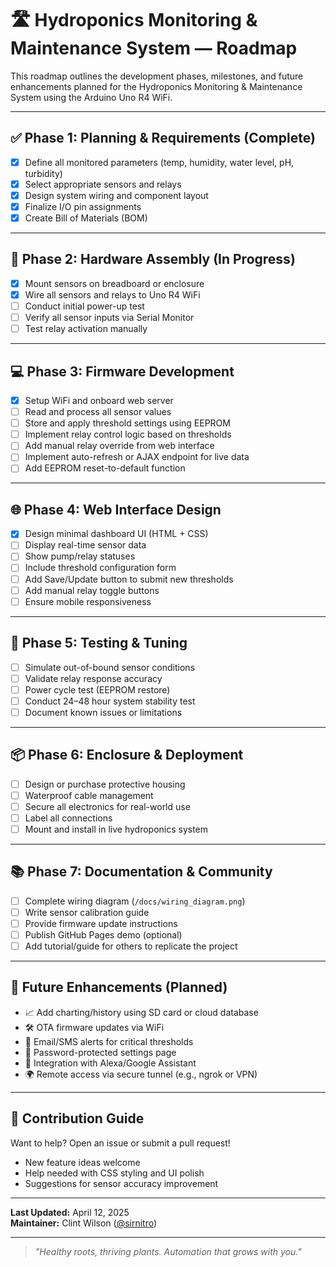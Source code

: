 # 🛣️ Hydroponics Monitoring & Maintenance System — Roadmap

This roadmap outlines the development phases, milestones, and future enhancements planned for the Hydroponics Monitoring & Maintenance System using the Arduino Uno R4 WiFi.

---

## ✅ Phase 1: Planning & Requirements (Complete)

- [x] Define all monitored parameters (temp, humidity, water level, pH, turbidity)
- [x] Select appropriate sensors and relays
- [x] Design system wiring and component layout
- [x] Finalize I/O pin assignments
- [x] Create Bill of Materials (BOM)

---

## 🔧 Phase 2: Hardware Assembly (In Progress)

- [x] Mount sensors on breadboard or enclosure
- [x] Wire all sensors and relays to Uno R4 WiFi
- [ ] Conduct initial power-up test
- [ ] Verify all sensor inputs via Serial Monitor
- [ ] Test relay activation manually

---

## 💻 Phase 3: Firmware Development

- [x] Setup WiFi and onboard web server
- [ ] Read and process all sensor values
- [ ] Store and apply threshold settings using EEPROM
- [ ] Implement relay control logic based on thresholds
- [ ] Add manual relay override from web interface
- [ ] Implement auto-refresh or AJAX endpoint for live data
- [ ] Add EEPROM reset-to-default function

---

## 🌐 Phase 4: Web Interface Design

- [x] Design minimal dashboard UI (HTML + CSS)
- [ ] Display real-time sensor data
- [ ] Show pump/relay statuses
- [ ] Include threshold configuration form
- [ ] Add Save/Update button to submit new thresholds
- [ ] Add manual relay toggle buttons
- [ ] Ensure mobile responsiveness

---

## 🧪 Phase 5: Testing & Tuning

- [ ] Simulate out-of-bound sensor conditions
- [ ] Validate relay response accuracy
- [ ] Power cycle test (EEPROM restore)
- [ ] Conduct 24–48 hour system stability test
- [ ] Document known issues or limitations

---

## 📦 Phase 6: Enclosure & Deployment

- [ ] Design or purchase protective housing
- [ ] Waterproof cable management
- [ ] Secure all electronics for real-world use
- [ ] Label all connections
- [ ] Mount and install in live hydroponics system

---

## 📚 Phase 7: Documentation & Community

- [ ] Complete wiring diagram (`/docs/wiring_diagram.png`)
- [ ] Write sensor calibration guide
- [ ] Provide firmware update instructions
- [ ] Publish GitHub Pages demo (optional)
- [ ] Add tutorial/guide for others to replicate the project

---

## 🔮 Future Enhancements (Planned)

- 📈 Add charting/history using SD card or cloud database
- 🛠 OTA firmware updates via WiFi
- 📧 Email/SMS alerts for critical thresholds
- 🔐 Password-protected settings page
- 🌱 Integration with Alexa/Google Assistant
- 🌍 Remote access via secure tunnel (e.g., ngrok or VPN)

---

## 🚀 Contribution Guide

Want to help? Open an issue or submit a pull request!
- New feature ideas welcome
- Help needed with CSS styling and UI polish
- Suggestions for sensor accuracy improvement

---

**Last Updated:** April 12, 2025  
**Maintainer:** Clint Wilson ([@sirnitro](https://github.com/sirnitro))

---

> *"Healthy roots, thriving plants. Automation that grows with you."*
